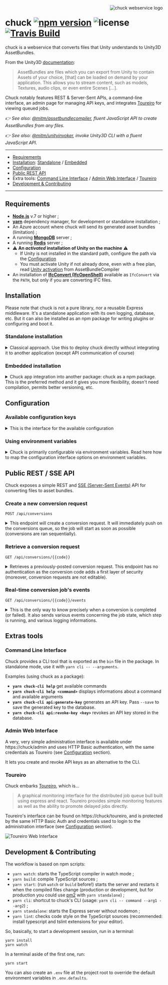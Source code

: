 <img src="https://github.com/mitmadness/chuck/raw/master/chuck.png" alt="chuck webservice logo" align="right">

# chuck [![npm version](https://img.shields.io/npm/v/@mitm/chuck.svg?style=flat-square)](https://www.npmjs.com/package/@mitm/chuck) ![license](https://img.shields.io/github/license/mitmadness/chuck.svg?style=flat-square) [![Travis Build](https://img.shields.io/travis/mitmadness/chuck.svg?style=flat-square)](https://travis-ci.org/mitmadness/chuck)

chuck is a webservice that converts files that Unity understands to Unity3D AssetBundles.

From the Unity3D [documentation](https://docs.unity3d.com/Manual/AssetBundlesIntro.html):

> AssetBundles are files which you can export from Unity to contain Assets of your choice, [that] can be loaded on demand by your application. This allows you to stream content, such as models, Textures, audio clips, or even entire Scenes [...].

Chuck notably features REST & Server-Sent APIs, a command-line interface, an admin page for managing API keys, and integrates [Toureiro](https://github.com/Epharmix/Toureiro) for viewing queued jobs.

*:point_right: See also: [@mitm/assetbundlecompiler](https://github.com/mitmadness/AssetBundleCompiler), fluent JavaScript API to create AssetBundles from any files.*

*:point_right: See also: [@mitm/unityinvoker](https://github.com/mitmadness/UnityInvoker), invoke Unity3D CLI with a fluent JavaScript API.*

----------------

 - [Requirements](#requirements)
 - [Installation](#installation): [Standalone](#standalone-installation) / [Embedded](#embedded-installation) 
 - [Configuration](#configuration)
 - [Public REST API](#public-rest--sse-api)
 - Extra tools: [Command Line Interface](#command-line-interface) / [Admin Web Interface](#admin-web-interface) / [Toureiro](#toureiro)
 - [Development & Contributing](#development--contributing)

----------------

## Requirements

 - **[Node.js](https://nodejs.org/en/)** v.7 or higher ;
 - **[yarn](https://yarnpkg.com/en/)** dependency manager, for development or standalone installation ;
 - An Azure account where chuck will send its generated asset bundles (limitation) ;
 - A running **[MongoDB](https://www.mongodb.com/)** server ;
 - A running **[Redis](https://redis.io/)** server ;
 - :warning: **An _activated_ installation of Unity on the machine** :warning:
   - If Unity is not installed in the standard path, configure the path via the [Configuration](#configuration)
   - You must activate Unity if not already done, even with a free plan, read [Unity activation](https://github.com/mitmadness/AssetBundleCompiler#unity-activation) from AssetBundleCompiler
 - An installation of **[IfcConvert (IfcOpenShell)](http://ifcopenshell.org/ifcconvert.html)** available as `IfcConvert` via the `PATH`, but only if you are converting IFC files.

## Installation

Please note that chuck is not a pure library, nor a reusable Express middleware. It's a standalone application with its own logging, database, etc. But it can also be installed as an npm package for writing plugins or configuring and boot it.

### Standalone installation 

<details>
<summary>Classical approach. Use this to deploy chuck directly without integrating it to another application (except API communication of course)</summary>

#### 1. Install the application and dependencies

```
$ git clone git@github.com:mitmadness/chuck.git && cd chuck
$ yarn install
$ yarn build
```

#### 2. Configure Chuck

Create a blank `.env` file at the root.

Look at the `.env.defaults` file (don't delete it, it's part of the application), it contains key/value pairs of environment variables.

You can now override values from `.env.defaults` to match your own environment when the default values are incorrect.

You can also, of course, set environment variables by hand with your preferred method (exports, inline variables when launching the command...).

*:point_right: Read more about how configuration is mapped with environment variables in [Using environment variables](#using-environment-variables)*

#### 3. Run it

Run `yarn start`. That's it.

To use chuck plugins, install them (ex. `yarn add @mitm/chuck-ifc`) then ask chuck to load them via the `CHUCK_STEPMODULEPLUGINS` environment variable:

```
CHUCK_STEPMODULEPLUGINS=@mitm/chuck-ifc,myplugin yarn start
```
</details>

### Embedded installation 

<details>
<summary>Chuck app integration into another package: chuck as a npm package. This is the preferred method and it gives you more flexibility, doesn't need compilation, permits better versioning, etc.</summary>

#### 1. Install chuck via its package

```
yarn add @mitm/chuck
```

#### 2. Configure & boot it

You can either set up your own entry point and configure it in JavaScript (see [Configuration](#configuration)), or you can still use environment variables.

**With environment variables**, do it like this:

```
CHUCK_SERVERPORT=80 CHUCK_MONGOURL=mongodb://localhost/chuck yarn chuck
```

You can also, of course, set environment variables by hand with your preferred method (exports, inline variables when launching the command...).

Run the CLI similarly with `yarn chuck-cli`.

*:point_right: Read more about how configuration is mapped with environment variables in [Using environment variables](#using-environment-variables)*

**With your own entry point**:

Create a file named, for example, `chuck.ts` in your project:

```typescript
import { boot } from '@mitm/chuck';

boot({
    serverPort: 80,
    mongoUrl: 'mongodb://localhost/chuck'
});
```

You can still use environment variables with `boot()`.
</details>

## Configuration

### Available configuration keys

<details>
<summary>This is the interface for the available configuration</summary>

```ts
interface IChuckConfig {
    // aka NODE_ENV. Configures the mode (`development` or `production`) in which the server is running.
    // development: permissive CORS rules are set on the API
    // production: timestamps in log messages and more verbose HTTP logs
    // Defaults to process.env.NODE_ENV or, if undefined, "development"
    env: EnvType;
    
    // Minimum log level (npm log levels, see https://github.com/winstonjs/winston#logging-levels).
    // Defaults to "verbose"
    logLevel: string;
    
    // Server HTTP port.
    // Defaults to 3001
    serverPort: number;
    
    // Connection string to a MongoDB database.
    // Defaults to mongodb://localhost/chuck
    mongoUrl: string;
    
    // Redis connection informations.
    // Defaults to { host: 'localhost', port: 6379, db: 0 }
    redis: { host: string; port: number; db: number };
    
    // Admin Web UIs configuration. Used by the admin interface and Toureiro.
    // Default to { enable: false, user: 'admin', password: 'admin' }
    adminWebUis: { enable: boolean, user: string; password: string; };
    
    // Unity Editor path (if not installed in the standard path), see https://github.com/mitmadness/AssetBundleCompiler#changing-unitys-executable-path
    // Default to undefined (auto)
    unityPath: string;
    
    // Azure configuration.
    // Default to { enableEmu: false }
    azure: { enableEmu: boolean; };
    
    /**
     * An array of module names.
     * Those modules will be loaded dynamically as step plugins.
     */
    stepModulePlugins: string[];
}
```
</details>

### Using environment variables

<details>
<summary>Chuck is primarily configurable via environment variables. Read here how to map the configuration interface options on environment variables.</summary>

You can set environement variables in the way you prefer. Tou can set them inline, in the CLI command that launches chuck, via a shell `export`, or for example, if you use the standalone installation, via an `.env` file at root that overrides Chuck's `.env.defaults` values (only for redefined keys).

Then, environment variables are simply mapped to the real configuration. Take those example:

 - To set `config.logLevel`, set `CHUCK_LOGLEVEL`
 - To set `config.adminWebUis.enable`, set `CHUCK_ADMINWEBUIS_ENABLE`.
 
Etc. Prefix with `CHUCK_` and replace dots with underscores, all uppercase.
</details>

## Public REST / SSE API

Chuck exposes a simple REST and [SSE (Server-Sent Events)](https://developer.mozilla.org/en-US/docs/Web/API/Server-sent_events/Using_server-sent_events) API for converting files to asset bundles.

### Create a new conversion request

`POST /api/conversions`

<details>
<summary>This endpoint will create a conversion request. It will immediately push on the conversions queue, so the job will start as soon as possible (conversions are ran sequentially).</summary>

#### Request

:closed_lock_with_key: This endpoint requires authentication using an API key. You can generate one either via the CLI, or via the web interface. Pass the API key like this: `Authorization: Bearer YOUR_API_KEY`.

Note: `compilerOptions` is an object of options to pass to AssetBundleCompiler ([abcompiler's reference](https://github.com/mitmadness/AssetBundleCompiler#link-simple-fluent-api)).

Note: `azure.sharedAccessSignatureToken` is an [Azure SAS token](https://docs.microsoft.com/en-us/azure/storage/storage-dotnet-shared-access-signature-part-1) that lets chuck create the asset bundle binary blob on Azure, without giving your Azure credentials to chuck. You can automate token creation with Azure CLI or Azure SDKs.

```
POST /api/conversions
Content-Type: application/json
Authorization: Bearer {{apiKey}}
```
```json
{
  "assetBundleName": "myassetbundle.ab",
  "compilerOptions": {
    "targeting": "webgl"
  },
  "assetUrls": [
    "https://url/to/a/file.fbx",
    "https://url/to/another/file.ifc"
  ],
  "azure": {
    "host": "{{azureHost}}",
    "container": "{{azureContainer}}",
    "sharedAccessSignatureToken": "{{azureSharedAccessSignatureToken}}"
  }
}
```

#### Successful response

```
HTTP/1.1 202 Accepted
Content-Type: application/json; charset=utf-8
```
```json
{
  "assetBundleName": "myassetbundle.ab",
  "conversion": {
    "logs": [],
    "assetBundleUrl": null,
    "error": null,
    "step": null,
    "isCompleted": false,
    "jobId": "138"
  },
  "compilerOptions": {
    "targeting": "webgl",
    "editorScripts": [],
    "buildOptions": {}
  },
  "azure": {
    "host": "{{azureHost}}",
    "container": "{{azureContainer}}",
    "sharedAccessSignatureToken": "{{azureSharedAccessSignatureToken}}"
  },
  "assetUrls": [
    "https://url/to/a/file.fbx",
    "https://url/to/another/file.ifc"
  ],
  "code": "00cad557-5acc-4c6b-a987-79f650d67197"
}
```
</details>

### Retrieve a conversion request

`GET /api/conversions/{{code}}`

<details>
<summary>Retrieves a previously-posted conversion request. This endpoint has no authentication as the conversion code adds a first layer of security (moreover, conversion requests are not editable).</summary>

#### Request

```
GET /api/conversions/{{conversionCode}}
```

#### Successful response (completed conversion)

```
HTTP/1.1 200 OK
Content-Type: application/json; charset=utf-8
```
```json
{
  "assetBundleName": "myassetbundle.ab",
  "conversion": {
    "assetBundleUrl": "https://{{azureHost}}/{{azureContainer}}/myassetbundle.ab",
    "error": null,
    "step": null,
    "isCompleted": true,
    "jobId": "139"
  },
  "compilerOptions": {
    "targeting": "webgl",
    "editorScripts": [],
    "buildOptions": {}
  },
  "azure": {
    "host": "{{azureHost}}",
    "container": "{{azureContainer}}",
    "sharedAccessSignatureToken": "{{azureSharedAccessSignatureToken}}"
  },
  "assetUrls": [
    "https://url/to/a/file.fbx",
    "https://url/to/another/file.ifc"
  ],
  "code": "00cad557-5acc-4c6b-a987-79f650d67197"
}
```

#### Successful response (failed conversion)

```
HTTP/1.1 200 OK
Content-Type: application/json; charset=utf-8
```
```json
{
  ...
  "conversion": {
    "assetBundleUrl": null,
    "error": {
      "name": "Error",
      "message": "Error(s) while downloading assets",
      "errors": [
        {
          "name": "FetchError",
          "message": "request to https://url/to/a/file.fbx failed, reason: getaddrinfo ENOTFOUND url url:443"
        },
        {
          "name": "FetchError",
          "message": "request to https://url/to/another/file.ifc failed, reason: getaddrinfo ENOTFOUND url url:443"
        }
      ]
    },
    "step": "cleanup",
    "isCompleted": true,
    "jobId": "140"
  },
  ...
}
```
</details>

### Real-time conversion job's events

`GET /api/conversions/{{code}}/events`

<details>
<summary>This is the only way to know precisely when a conversion is completed (or failed). It also sends various events concerning the job state, which step is running, and various logging informations.</summary>

**This is an Server-Sent Events (SSE) endpoint**, use the browser's native interface `EventSource` to access it, or a browser/node.js polyfill like the [eventsource](https://www.npmjs.com/package/eventsource) package on npm.

#### Request

```
GET /api/conversions/{{conversionCode}}/events
```

Available query parameters:

 - `?sseType={events|data}`: whether to use data-only SSE messages or event+data. If using `data`, the event name will be in the `type` property of the data-only message. Defaults to `events`.
 - `?replay={true|false}`: whether to dump missed events between the job start and the connection to the SSE endpoint. Defaults to `true`.

#### Successful response (completed conversion)

:warning: **The SSE spec does not allow a server to close the connection is a clean way**. It's client's responsibility to close the connection (`EventSource#close()`) when it receives either:

 - An `error` event: happens only if the conversion does not exist (check the code in the URL)
 - A `queue/conversion-ended` event that contains either an error or an URL to the resulting asset bundle.

```
HTTP/1.1 200 OK
Content-Type:text/event-stream; charset=utf-8
Cache-Control: no-cache

: sse-start
event: processor/step-change
data: {"step":{"priority":10,"name":"Download remote assets","code":"download-assets"},"message":"Starting \"Download remote assets\""}

event: queue/conversion-start
data: {"message":"Conversion started"}

event: processor/download-assets/start-download
data: {"message":"Downloading \"https://i.ytimg.com/vi/qIIN64bUbsI/maxresdefault.jpg\""}

event: processor/step-change
data: {"step":{"priority":30,"name":"Execute AssetBundleCompiler to assemble the asset bundle","code":"exec-assetbundlecompiler"},"message":"Starting \"Execute AssetBundleCompiler to assemble the asset bundle\""}

event: processor/exec-assetbundlecompiler/abcompiler-log
data: {"message":"Preparing Unity project in /tmp/AssetBundleCompiler"}

event: processor/exec-assetbundlecompiler/abcompiler-log
data: {"message":"Copying assets to /tmp/AssetBundleCompiler/Assets/CopiedAssets"}

event: processor/exec-assetbundlecompiler/abcompiler-log
data: {"message":"Copying custom editor scripts to /tmp/AssetBundleCompiler/Assets/Editor/CopiedScripts"}

event: processor/exec-assetbundlecompiler/abcompiler-log
data: {"message":"Generating asset bundle in /tmp/AssetBundleCompiler/GeneratedAssetBundles"}

event: processor/exec-assetbundlecompiler/abcompiler-log
data: {"message":"Updating resource: maxresdefault.jpg"}

event: processor/exec-assetbundlecompiler/abcompiler-log
data: {"message":"Moving asset bundle to target destination"}

event: processor/exec-assetbundlecompiler/abcompiler-log
data: {"message":"Cleaning up the Unity project"}

event: processor/exec-assetbundlecompiler/abcompiler-log
data: {"message":"Done."}

event: processor/step-change
data: {"message":"Starting \"Upload the AssetBundle on Azure\"","step":{"code":"upload-bundle","name":"Upload the AssetBundle on Azure","priority":40}}

event: processor/upload-bundle/upload-start
data: {"message":"Uploading \"/tmp/chuck-exec-assetbundlecompiler-1495536189347/myassetbundle.ab2\" to Azure"}

event: processor/upload-bundle/upload-end
data: {"message":"Upload terminated with success","blobUrl":"https://mitmtest.blob.core.windows.net/assetbundles/myassetbundle.ab2","blobResult":{"container":"assetbundles","name":"myassetbundle.ab2","lastModified":"Tue, 23 May 2017 10:43:19 GMT","etag":"\"0x8D4A1C886E0CAC4\"","requestId":"54ef0e35-0001-0088-4db1-d3adde000000","contentSettings":{"contentMD5":"xRF+eIadlPTWCVp8Y8IkjA=="}}}

event: processor/step-change
data: {"message":"Performing cleanup for steps: download-assets, exec-assetbundlecompiler, upload-bundle (All steps have terminated successfuly)","step":{"code":"cleanup","name":"Conversion artifacts cleanup","priority":null}}

event: queue/conversion-ended
data: {"message":"Conversion terminated with success!","assetBundleUrl":"https://mitmtest.blob.core.windows.net/assetbundles/myassetbundle.ab2","error":null}

: sse-keep-alive
: sse-keep-alive
```
</details>

## Extras tools

### Command Line Interface

Chuck provides a CLI tool that is exported as the `bin` file in the package. In standalone mode, use it with `yarn cli -- --arguments`.

Examples (using chuck as a package):

 - **`yarn chuck-cli help`** get available commands
 - **`yarn chuck-cli help <command>`** displays informations about a command and available arguments
 - **`yarn chuck-cli api:generate-key`** generates an API key. Pass `--save` to save the generated key to the database.
 - **`yarn chuck-cli api:revoke-key <key>`** revokes an API key stored in the database.

### Admin Web Interface

A very, very simple administration interface is available under https://chuck/admin and uses HTTP Basic authentication, with the same credentials as Toureiro (see [Configuration](#configuration) section).

It lets you create and revoke API keys as an alternative to the CLI.

### Toureiro

Chuck embarks [Toureiro](https://github.com/Epharmix/Toureiro), which is...

> A graphical monitoring interface for the distributed job queue bull built using express and react. Toureiro provides simple monitoring features as well as the ability to promote delayed jobs directly.

Toureiro's interface can be found on https://chuck/toureiro, and is protected by the same HTTP Basic Auth and credentials used to login to the administration interface (see [Configuration](#configuration) section).

![Toureiro Web Interface](https://raw.githubusercontent.com/Epharmix/Toureiro/screenshots/public/screenshots/Job%20List.png)

## Development & Contributing

The workflow is based on npm scripts:

  - `yarn watch`: starts the TypeScript compiler in watch mode ;
  - `yarn build`: compile TypeScript sources ;
  - `yarn start`: (run `watch` or `build` before!) starts the server and restarts it when the compiled files change (production or development, but for production you could use [pm2](http://pm2.keymetrics.io/) with `yarn standalone`) ;
  - `yarn cli`: shortcut to chuck's CLI (usage: `yarn cli -- command --arg1 --arg2`) ;
  - `yarn standalone`: starts the Express server without nodemon ;
  - `yarn lint`: checks code style on the TypeScript sources (recommended: install typescript and tslint extensions for your editor).
  
So, basically, to start a development session, run in a terminal:

```
yarn install
yarn watch
```

In a terminal aside of the first one, run:

```
yarn start
```

You can also create an `.env` file at the project root to override the default environment variables in `.env.defaults`. 

